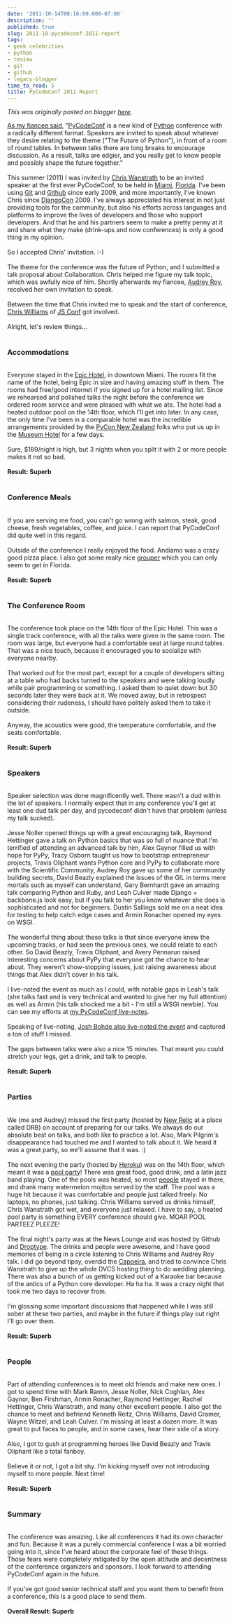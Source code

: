 ```yaml
---
date: '2011-10-14T08:16:00.000-07:00'
description: ''
published: true
slug: 2011-10-pycodeconf-2011-report
tags:
- geek celebrities
- python
- review
- git
- github
- legacy-blogger
time_to_read: 5
title: PyCodeConf 2011 Report
---
```


*This was originally posted on blogger [here](https://pydanny.blogspot.com/2011/10/pycodeconf-2011-report.html)*.

<a href="http://audreyr.posterous.com/75336715">As my fiancee said</a>, "<a href="http://py.codeconf.com/">PyCodeConf</a> is a new kind of <a href="http://python.org/">Python</a> conference with a radically different format. Speakers are invited to speak about whatever they desire relating to the theme ("The Future of Python"), in front of a room of round tables. In between talks there are long breaks to encourage discussion. As a result, talks are edgier, and you really get to know people and possibly shape the future together."<br /><br />This summer (2011) I was invited by <a href="http://chriswanstrath.com/">Chris Wanstrath</a> to be an invited speaker at the first ever PyCodeConf, to be held in <a href="http://en.wikipedia.org/wiki/Miami">Miami</a>, <a href="http://en.wikipedia.org/wiki/Florida">Florida</a>. I've been using <a href="http://git-scm.com/">Git</a> and <a href="https://github.com/">Github</a> since early 2009, and more importantly, I've known Chris since <a href="http://djangocon.us/">DjangoCon</a> 2009. I've always appreciated his interest in not just providing tools for the community, but also his efforts across languages and platforms to improve the lives of developers and those who support developers. And that he and his partners seem to make a pretty penny at it and share what they make (drink-ups and now conferences) is only a good thing in my opinion. <br /><br />So I accepted Chris' invitation. :-)<br /><br />The theme for the conference was the future of Python, and I submitted a talk proposal about Collaboration. Chris helped me figure my talk topic, which was awfully nice of him. Shortly afterwards my fiancee, <a href="http://twitter.com/audreyr">Audrey Roy</a>, received her own invitation to speak.<br /><br />Between the time that Chris invited me to speak and the start of conference, <a href="http://voodootikigod.com/">Chris Williams</a> of <a href="http://promotejs.com/">JS Conf</a> got involved.<br /><br />Alright, let's review things...<br /><br /><h3>Accommodations</h3><br />Everyone stayed in the <a href="http://www.epichotel.com/">Epic Hotel</a>, in downtown Miami. The rooms fit the name of the hotel, being Epic in size and having amazing stuff in them. The rooms had free/good internet if you signed up for a hotel mailing list. Since we rehearsed and polished talks the night before the conference we ordered room service and were pleased with what we ate. The hotel had a heated outdoor pool on the 14th floor, which I'll get into later. In any case, the only time I've been in a comparable hotel was the incredible arrangements provided by the <a href="http://nz.pycon.org/2011">PyCon New Zealand</a> folks who put us up in the <a href="http://www.museumhotel.co.nz/">Museum Hotel</a> for a few days.<br /><br />Sure, $189/night is high, but 3 nights when you split it with 2 or more people makes it not so bad. <br /><br /><b>Result: Superb</b><br /><br /><h3>Conference Meals</h3><br />If you are serving me food, you can't go wrong with salmon, steak, good cheese, fresh vegetables, coffee, and juice.  I can report that PyCodeConf did quite well in this regard.<br /><br />Outside of the conference I really enjoyed the food. Andiamo was a crazy good pizza place. I also got some really nice <a href="http://en.wikipedia.org/wiki/Grouper">grouper</a> which you can only seem to get in Florida.<br /><br /><b>Result: Superb</b><br /><br /><h3>The Conference Room</h3><br />The conference took place on the 14th floor of the Epic Hotel. This was a single track conference, with all the talks were given in the same room. The room was large, but everyone had a comfortable seat at large round tables. That was a nice touch, because it encouraged you to socialize with everyone nearby. <br /><br />That worked out for the most part, except for a couple of developers sitting at a table who had backs turned to the speakers and were talking loudly while pair programming or something. I asked them to quiet down but 30 seconds later they were back at it. We moved away, but in retrospect considering their rudeness, I should have politely asked them to take it outside.<br /><br />Anyway, the acoustics were good, the temperature comfortable, and the seats comfortable. <br /><br /><b>Result: Superb</b><br /><br /><h3>Speakers</h3><br />Speaker selection was done magnificently well. There wasn't a dud within the lot of speakers. I normally expect that in any conference you'll get at least one dud talk per day, and pycodeconf didn't have that problem (unless my talk sucked).<br /><br />Jesse Noller opened things up with a great encouraging talk, Raymond Hettinger gave a talk on Python basics that was so full of nuance that I'm terrified of attending an advanced talk by him, Alex Gaynor filled us with hope for PyPy, Tracy Osborn taught us how to bootstrap entrepreneur projects, Travis Oliphant wants Python core and PyPy to collaborate more with the Scientific Community, Audrey Roy gave up some of her community building secrets, David Beazly explained the issues of the GIL in terms mere mortals such as myself can understand, Gary Bernhardt gave an amazing talk comparing Python and Ruby, and Leah Culver made Django + backbone.js look easy, but if you talk to her you know whatever she does is sophisticated and not for beginners. Dustin Sallings sold me on a neat idea for testing to help catch edge cases and Armin Ronacher opened my eyes on WSGI.<br /><br />The wonderful thing about these talks is that since everyone knew the upcoming tracks, or had seen the previous ones, we could relate to each other. So David Beazly, Travis Oliphant, and Avery Pennarun raised interesting concerns about PyPy that everyone got the chance to hear about. They weren't show-stopping issues, just raising awareness about things that Alex didn't cover in his talk.<br /><br />I live-noted the event as much as I could, with notable gaps in Leah's talk (she talks fast and is very technical and wanted to give her my full attention) as well as Armin (his talk shocked me a bit - I'm still a WSGI newbie). You can see my efforts at <a href="http://pydanny-event-notes.readthedocs.org/en/latest/PyCodeConf2011/index.html">my PyCodeConf live-notes</a>.<br /><br />Speaking of live-noting, <a href="http://joshbohde-event-notes.readthedocs.org/en/latest/pycodeconf/index.html">Josh Bohde also live-noted the event</a>&nbsp;and captured a ton of stuff I missed.<br /><br />The gaps between talks were also a nice 15 minutes. That meant you could stretch your legs, get a drink, and talk to people. <br /><br /><b>Result: Superb</b><br /><br /><h3>Parties</h3><br />We (me and Audrey) missed the first party (hosted by <a href="http://newrelic.com/">New Relic</a> at a place called DRB) on account of preparing for our talks. We always do our absolute best on talks, and both like to practice a lot. Also, Mark Pilgrim's disappearance had touched me and I wanted to talk about it. We heard it was a great party, so we'll assume that it was. :)<br /><br />The next evening the party (hosted by <a href="http://www.heroku.com/">Heroku</a>) was on the 14th floor, which meant it was a <a href="http://www.flickr.com/photos/sundaykofax/6241284072/">pool party</a>! There was great food, good drink, and a latin jazz band playing. One of the pools was heated, so most <a href="http://www.flickr.com/photos/sundaykofax/6241289932/in/set-72157627885835624">people</a> stayed in there, and drank many watermelon mojitos served by the staff. The pool was a huge hit because it was comfortable and people just talked freely. No laptops, no phones, just talking. Chris Williams served us drinks himself, Chris Wanstrath got wet, and everyone just relaxed. I have to say, a heated pool party is something EVERY conference should give. MOAR POOL PARTEEZ PLEEZE!<br /><br />The final night's party was at the News Lounge and was hosted by Github and <a href="http://droptype.com/">Droptype</a>. The drinks and people were awesome, and I have good memories of being in a circle listening to Chris Williams and Audrey Roy talk. I did go beyond tipsy, overdid the <a href="http://en.wikipedia.org/wiki/Capoeira">Capoeira</a>, and tried to convince Chris Wanstrath to give up the whole DVCS hosting thing to do wedding planning. There was also a bunch of us getting kicked out of a Karaoke bar because of the antics of a Python core developer. Ha ha ha. It was a crazy night that took me two days to recover from.<br /><br />I'm glossing some important discussions that happened while I was still sober at these two parties, and maybe in the future if things play out right I'll go over them.<br /><br /><b>Result: Superb</b><br /><br /><h3>People</h3><br />Part of attending conferences is to meet old friends and make new ones. I got to spend time with Mark Ramm, Jesse Noller, Nick Coghlan, Alex Gaynor, Ben Firshman, Armin Ronacher, Raymond Hettinger, Rachel Hettinger, Chris Wanstrath, and many other excellent people. I also got the chance to meet and befriend Kenneth Reitz, Chris Williams, David Cramer, Wayne Witzel, and Leah Culver. I'm missing at least a dozen more. It was great to put faces to people, and in some cases, hear their side of a story.<br /><br />Also, I got to gush at programming heroes like David Beazly and Travis Oliphant like a total fanboy. <br /><br />Believe it or not, I got a bit shy. I'm kicking myself over not introducing myself to more people.  Next time!<br /><br /><b>Result: Superb</b><br /><br /><h3>Summary</h3><br />The conference was amazing. Like all conferences it had its own character and fun. Because it was a purely commercial conference I was a bit worried going into it, since I've heard about the corporate feel of these things. Those fears were completely mitigated by the open attitude and decentness of the conference organizers and sponsors. I look forward to attending PyCodeConf again in the future.<br /><br />If you've got good senior technical staff and you want them to benefit from a conference, this is a good place to send them.<br /><br /><b>Overall Result: Superb</b>